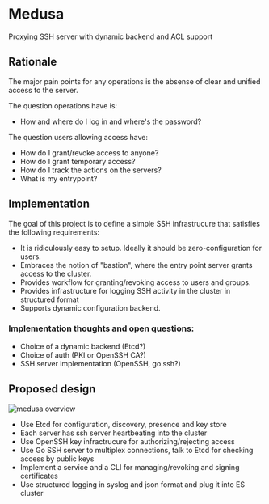 # Medusa

Proxying SSH server with dynamic backend and ACL support

## Rationale

The major pain points for any operations is the absense of clear and unified access to the server.

The question operations have is:

* How and where do I log in and where's the password?

The question users allowing access have:

* How do I grant/revoke access to anyone?
* How do I grant temporary access?
* How do I track the actions on the servers?
* What is my entrypoint?

## Implementation

The goal of this project is to define a simple SSH infrastrucure that satisfies the following requirements:

* It is ridiculously easy to setup. Ideally it should be zero-configuration for users.
* Embraces the notion of "bastion", where the entry point server grants access to the cluster.
* Provides workflow for granting/revoking access to users and groups.
* Provides infrastructure for logging SSH activity in the cluster in structured format
* Supports dynamic configuration backend.

### Implementation thoughts and open questions:

* Choice of a dynamic backend (Etcd?)
* Choice of auth (PKI or OpenSSH CA?)
* SSH server implementation (OpenSSH, go ssh?)


## Proposed design

![medusa overview](https://raw.githubusercontent.com/clustermind/medusa/master/doc/img/MedusaOverview.png "Medusa Overview")

* Use Etcd for configuration, discovery, presence and key store
* Each server has ssh server heartbeating into the cluster
* Use OpenSSH key infractrucure for authorizing/rejecting access
* Use Go SSH server to multiplex connections, talk to Etcd for checking access by public keys
* Implement a service and a CLI for managing/revoking and signing certificates
* Use structured logging in syslog and json format and plug it into ES cluster












